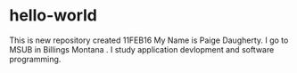 # hello-world
This is new repository created 11FEB16
My Name is Paige Daugherty. 
I go to MSUB in Billings Montana .
I study application devlopment and software programming.
